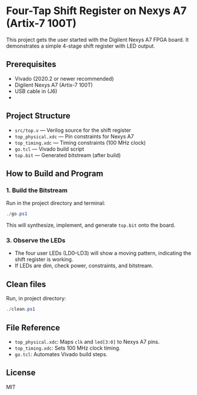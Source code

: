 # Four-Tap Shift Register on Nexys A7 (Artix-7 100T)

This project gets the user started with the Digilent Nexys A7 FPGA board. It demonstrates a simple 4-stage shift register with LED output.

## Prerequisites
- Vivado (2020.2 or newer recommended)
- Digilent Nexys A7 (Artix-7 100T)
- USB cable in (J6)
- 

## Project Structure
- `src/top.v` — Verilog source for the shift register
- `top_physical.xdc` — Pin constraints for Nexys A7
- `top_timing.xdc` — Timing constraints (100 MHz clock)
- `go.tcl` — Vivado build script
- `top.bit` — Generated bitstream (after build)

## How to Build and Program

### 1. Build the Bitstream
Run in the project directory and terminal:

```powershell
./go.ps1
```

This will synthesize, implement, and generate `top.bit` onto the board.

### 3. Observe the LEDs
- The four user LEDs (LD0–LD3) will show a moving pattern, indicating the shift register is working.
- If LEDs are dim, check power, constraints, and bitstream.

## Clean files
Run, in project directory:

```powershell
./clean.ps1
```

## File Reference
- `top_physical.xdc`: Maps `clk` and `led[3:0]` to Nexys A7 pins.
- `top_timing.xdc`: Sets 100 MHz clock timing.
- `go.tcl`: Automates Vivado build steps.

## License
MIT
